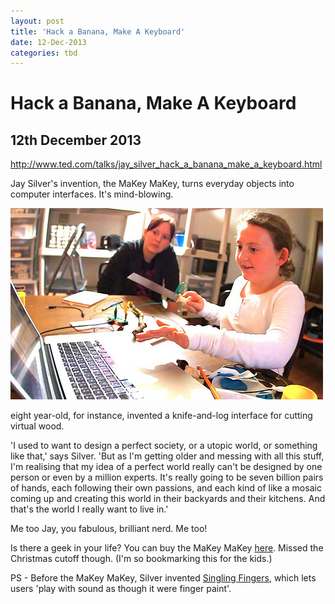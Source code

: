 ```yaml
---
layout: post
title: 'Hack a Banana, Make A Keyboard'
date: 12-Dec-2013
categories: tbd
---
```


# Hack a Banana, Make A Keyboard

## 12th December 2013

http://www.ted.com/talks/jay_silver_hack_a_banana_make_a_keyboard.html

Jay Silver's invention,   the MaKey MaKey, turns everyday objects into computer interfaces. It's mind-blowing.

<img class="photo-horiz" src="/images/2013/12/7168633120_aa1254475c.jpg" />

<p This<a href="http://www.makeymakey.com/"> eight year-old</a>, for instance, invented a knife-and-log interface for cutting virtual wood.</p>

'I used to want to design a perfect society, or a utopic world, or something like that,' says Silver. 'But as I'm getting older and messing with all this stuff, I'm realising that my idea of a perfect world really can't be designed by one person or even by a million experts. It's really going to be seven billion pairs of hands, each following their own passions, and each kind of like a mosaic coming up and creating this world in their backyards and their kitchens. And that's the world I really want to live in.'

Me too Jay, you fabulous, brilliant nerd. Me too!

Is there a geek in your life? You can buy the MaKey MaKey <a href="http://joylabz.myshopify.com/products/makey-makey-kit">here</a>. Missed the Christmas cutoff though. (I'm so bookmarking this for the kids.)

PS - Before the MaKey MaKey, Silver invented <a href="http://singingfingers.com/">Singling Fingers</a>, which lets users 'play with sound as though it were finger paint'.

 
